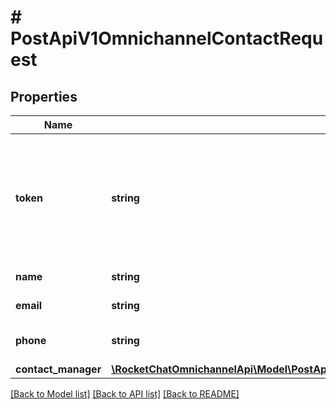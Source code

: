 # # PostApiV1OmnichannelContactRequest

## Properties

Name | Type | Description | Notes
------------ | ------------- | ------------- | -------------
**token** | **string** | The contact token. Enter a random unique string as the value. Use this same token to update the contact. |
**name** | **string** | The contact name. |
**email** | **string** | The contact email. | [optional]
**phone** | **string** | The contact phone number. | [optional]
**contact_manager** | [**\RocketChatOmnichannelApi\Model\PostApiV1OmnichannelContactRequestContactManager**](PostApiV1OmnichannelContactRequestContactManager.md) |  | [optional]

[[Back to Model list]](../../README.md#models) [[Back to API list]](../../README.md#endpoints) [[Back to README]](../../README.md)
